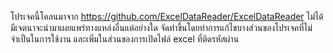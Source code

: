 โปรเจคนี้โคลนมาจาก https://github.com/ExcelDataReader/ExcelDataReader
ไม่ได้มีเจตนาจะนำมาเผยแพร่ทางแหล่งอื่นแต่อย่างใด จัดทำขึ้นโดยทำการแก้ไขบางส่วนของโปรเจคที่ไม่จำเป็นในการใช้งาน
และเพิ่มในส่วนของการเปิดไฟล์ excel ที่ติดรหัสผ่าน
